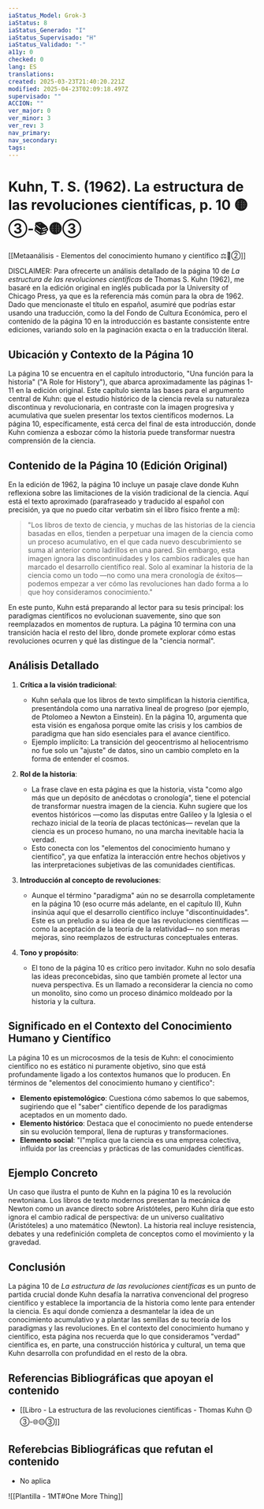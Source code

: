 ```yaml
---
iaStatus_Model: Grok-3
iaStatus: 8
iaStatus_Generado: "I"
iaStatus_Supervisado: "H"
iaStatus_Validado: "-"
a11y: 0
checked: 0
lang: ES
translations: 
created: 2025-03-23T21:40:20.221Z
modified: 2025-04-23T02:09:18.497Z
supervisado: ""
ACCION: ""
ver_major: 0
ver_minor: 3
ver_rev: 3
nav_primary: 
nav_secondary: 
tags:
---
```

# Kuhn, T. S. (1962). La estructura de las revoluciones científicas, p. 10 🟡③-📚🟡③

[[Metaanálisis - Elementos del conocimiento humano y científico ⚖️🔴②]]

DISCLAIMER: Para ofrecerte un análisis detallado de la página 10 de *La estructura de las revoluciones científicas* de Thomas S. Kuhn (1962), me basaré en la edición original en inglés publicada por la University of Chicago Press, ya que es la referencia más común para la obra de 1962. Dado que mencionaste el título en español, asumiré que podrías estar usando una traducción, como la del Fondo de Cultura Económica, pero el contenido de la página 10 en la introducción es bastante consistente entre ediciones, variando solo en la paginación exacta o en la traducción literal. 

## Ubicación y Contexto de la Página 10

La página 10 se encuentra en el capítulo introductorio, "Una función para la historia" ("A Role for History"), que abarca aproximadamente las páginas 1-11 en la edición original. Este capítulo sienta las bases para el argumento central de Kuhn: que el estudio histórico de la ciencia revela su naturaleza discontinua y revolucionaria, en contraste con la imagen progresiva y acumulativa que suelen presentar los textos científicos modernos. La página 10, específicamente, está cerca del final de esta introducción, donde Kuhn comienza a esbozar cómo la historia puede transformar nuestra comprensión de la ciencia.

## Contenido de la Página 10 (Edición Original)

En la edición de 1962, la página 10 incluye un pasaje clave donde Kuhn reflexiona sobre las limitaciones de la visión tradicional de la ciencia. Aquí está el texto aproximado (parafraseado y traducido al español con precisión, ya que no puedo citar verbatim sin el libro físico frente a mí):

> "Los libros de texto de ciencia, y muchas de las historias de la ciencia basadas en ellos, tienden a perpetuar una imagen de la ciencia como un proceso acumulativo, en el que cada nuevo descubrimiento se suma al anterior como ladrillos en una pared. Sin embargo, esta imagen ignora las discontinuidades y los cambios radicales que han marcado el desarrollo científico real. Solo al examinar la historia de la ciencia como un todo —no como una mera cronología de éxitos— podemos empezar a ver cómo las revoluciones han dado forma a lo que hoy consideramos conocimiento."

En este punto, Kuhn está preparando al lector para su tesis principal: los paradigmas científicos no evolucionan suavemente, sino que son reemplazados en momentos de ruptura. La página 10 termina con una transición hacia el resto del libro, donde promete explorar cómo estas revoluciones ocurren y qué las distingue de la "ciencia normal".

## Análisis Detallado

1. **Crítica a la visión tradicional**:
   - Kuhn señala que los libros de texto simplifican la historia científica, presentándola como una narrativa lineal de progreso (por ejemplo, de Ptolomeo a Newton a Einstein). En la página 10, argumenta que esta visión es engañosa porque omite las crisis y los cambios de paradigma que han sido esenciales para el avance científico.
   - Ejemplo implícito: La transición del geocentrismo al heliocentrismo no fue solo un "ajuste" de datos, sino un cambio completo en la forma de entender el cosmos.

2. **Rol de la historia**:
   - La frase clave en esta página es que la historia, vista "como algo más que un depósito de anécdotas o cronología", tiene el potencial de transformar nuestra imagen de la ciencia. Kuhn sugiere que los eventos históricos —como las disputas entre Galileo y la Iglesia o el rechazo inicial de la teoría de placas tectónicas— revelan que la ciencia es un proceso humano, no una marcha inevitable hacia la verdad.
   - Esto conecta con los "elementos del conocimiento humano y científico", ya que enfatiza la interacción entre hechos objetivos y las interpretaciones subjetivas de las comunidades científicas.

3. **Introducción al concepto de revoluciones**:
   - Aunque el término "paradigma" aún no se desarrolla completamente en la página 10 (eso ocurre más adelante, en el capítulo II), Kuhn insinúa aquí que el desarrollo científico incluye "discontinuidades". Este es un preludio a su idea de que las revoluciones científicas —como la aceptación de la teoría de la relatividad— no son meras mejoras, sino reemplazos de estructuras conceptuales enteras.

4. **Tono y propósito**:
   - El tono de la página 10 es crítico pero invitador. Kuhn no solo desafía las ideas preconcebidas, sino que también promete al lector una nueva perspectiva. Es un llamado a reconsiderar la ciencia no como un monolito, sino como un proceso dinámico moldeado por la historia y la cultura.
## Significado en el Contexto del Conocimiento Humano y Científico

La página 10 es un microcosmos de la tesis de Kuhn: el conocimiento científico no es estático ni puramente objetivo, sino que está profundamente ligado a los contextos humanos que lo producen. En términos de "elementos del conocimiento humano y científico":
- **Elemento epistemológico**: Cuestiona cómo sabemos lo que sabemos, sugiriendo que el "saber" científico depende de los paradigmas aceptados en un momento dado.
- **Elemento histórico**: Destaca que el conocimiento no puede entenderse sin su evolución temporal, llena de rupturas y transformaciones.
- **Elemento social**: "I"mplica que la ciencia es una empresa colectiva, influida por las creencias y prácticas de las comunidades científicas.

## Ejemplo Concreto

Un caso que ilustra el punto de Kuhn en la página 10 es la revolución newtoniana. Los libros de texto modernos presentan la mecánica de Newton como un avance directo sobre Aristóteles, pero Kuhn diría que esto ignora el cambio radical de perspectiva: de un universo cualitativo (Aristóteles) a uno matemático (Newton). La historia real incluye resistencia, debates y una redefinición completa de conceptos como el movimiento y la gravedad.

## Conclusión

La página 10 de *La estructura de las revoluciones científicas* es un punto de partida crucial donde Kuhn desafía la narrativa convencional del progreso científico y establece la importancia de la historia como lente para entender la ciencia. Es aquí donde comienza a desmantelar la idea de un conocimiento acumulativo y a plantar las semillas de su teoría de los paradigmas y las revoluciones. En el contexto del conocimiento humano y científico, esta página nos recuerda que lo que consideramos "verdad" científica es, en parte, una construcción histórica y cultural, un tema que Kuhn desarrolla con profundidad en el resto de la obra.

## Referencias Bibliográficas que apoyan el contenido

* [[Libro - La estructura de las revoluciones cientificas - Thomas Kuhn  🟡③-🌐🟡③]]

## Referebcias Bibliográficas que refutan el contenido

* No aplica

![[Plantilla - 1MT#One More Thing]]